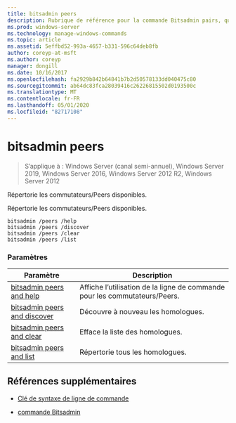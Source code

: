 ```yaml
---
title: bitsadmin peers
description: Rubrique de référence pour la commande Bitsadmin pairs, qui répertorie les commutateurs/Peers.
ms.prod: windows-server
ms.technology: manage-windows-commands
ms.topic: article
ms.assetid: 5effbd52-993a-4657-b331-596c64deb8fb
author: coreyp-at-msft
ms.author: coreyp
manager: dongill
ms.date: 10/16/2017
ms.openlocfilehash: fa2929b842b64841b7b2d50578133dd040475c80
ms.sourcegitcommit: ab64dc83fca28039416c26226815502d0193500c
ms.translationtype: MT
ms.contentlocale: fr-FR
ms.lasthandoff: 05/01/2020
ms.locfileid: "82717108"
---
```

# <a name="bitsadmin-peers"></a>bitsadmin peers

> S’applique à : Windows Server (canal semi-annuel), Windows Server 2019, Windows Server 2016, Windows Server 2012 R2, Windows Server 2012

Répertorie les commutateurs/Peers disponibles.

Répertorie les commutateurs/Peers disponibles.

```
bitsadmin /peers /help
bitsadmin /peers /discover
bitsadmin /peers /clear
bitsadmin /peers /list
```

### <a name="parameters"></a>Paramètres
| Paramètre | Description |
| -------------- | -------------- |
| [bitsadmin peers and help](bitsadmin-peers-and-help.md) | Affiche l’utilisation de la ligne de commande pour les commutateurs/Peers. |
| [bitsadmin peers and discover](bitsadmin-peers-and-discover.md) | Découvre à nouveau les homologues. |
| [bitsadmin peers and clear](bitsadmin-peers-and-clear.md) | Efface la liste des homologues. |
| [bitsadmin peers and list](bitsadmin-peers-and-list.md) | Répertorie tous les homologues. |

## <a name="additional-references"></a>Références supplémentaires

- [Clé de syntaxe de ligne de commande](command-line-syntax-key.md)

- [commande Bitsadmin](bitsadmin.md)
